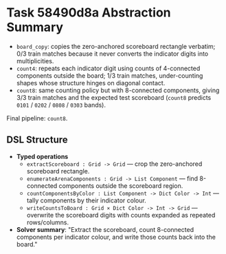 # Task 58490d8a Abstraction Summary

- `board_copy`: copies the zero-anchored scoreboard rectangle verbatim; 0/3 train matches because it never converts the indicator digits into multiplicities.
- `count4`: repeats each indicator digit using counts of 4-connected components outside the board; 1/3 train matches, under-counting shapes whose structure hinges on diagonal contact.
- `count8`: same counting policy but with 8-connected components, giving 3/3 train matches and the expected test scoreboard (`count8` predicts `0101` / `0202` / `0808` / `0303` bands).

Final pipeline: `count8`.

## DSL Structure
- **Typed operations**
  - `extractScoreboard : Grid -> Grid` — crop the zero-anchored scoreboard rectangle.
  - `enumerateArenaComponents : Grid -> List Component` — find 8-connected components outside the scoreboard region.
  - `countComponentsByColor : List Component -> Dict Color -> Int` — tally components by their indicator colour.
  - `writeCountsToBoard : Grid × Dict Color -> Int -> Grid` — overwrite the scoreboard digits with counts expanded as repeated rows/columns.
- **Solver summary**: "Extract the scoreboard, count 8-connected components per indicator colour, and write those counts back into the board."
